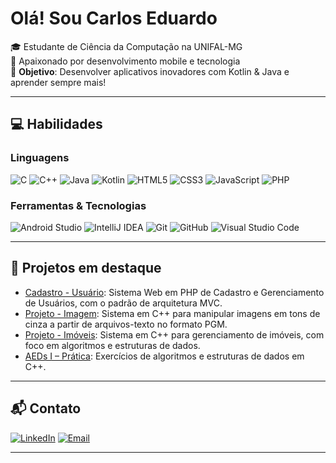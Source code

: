 # Olá! Sou Carlos Eduardo

🎓 Estudante de Ciência da Computação na UNIFAL-MG  
🚀 Apaixonado por desenvolvimento mobile e tecnologia  
🔭 **Objetivo**: Desenvolver aplicativos inovadores com Kotlin & Java e aprender sempre mais!

---

## 💻 Habilidades

### Linguagens
![C](https://img.shields.io/badge/C-00599C?style=flat&logo=c&logoColor=white)
![C++](https://img.shields.io/badge/C++-00599C?style=flat&logo=c%2B%2B&logoColor=white)
![Java](https://img.shields.io/badge/Java-007396?style=flat&logo=java&logoColor=white)
![Kotlin](https://img.shields.io/badge/Kotlin-0095D5?style=flat&logo=kotlin&logoColor=white)
![HTML5](https://img.shields.io/badge/HTML5-E34F26?style=flat&logo=html5&logoColor=white)
![CSS3](https://img.shields.io/badge/CSS3-1572B6?style=flat&logo=css3&logoColor=white)
![JavaScript](https://img.shields.io/badge/JavaScript-F7DF1E?style=flat&logo=javascript&logoColor=black)
![PHP](https://img.shields.io/badge/PHP-777BB4?style=flat&logo=php&logoColor=white)

### Ferramentas & Tecnologias
![Android Studio](https://img.shields.io/badge/Android%20Studio-3DDC84?style=flat&logo=android-studio&logoColor=white)
![IntelliJ IDEA](https://img.shields.io/badge/IntelliJ%20IDEA-000000?style=flat&logo=intellij-idea&logoColor=white)
![Git](https://img.shields.io/badge/Git-F05032?style=flat&logo=git&logoColor=white)
![GitHub](https://img.shields.io/badge/GitHub-181717?style=flat&logo=github&logoColor=white)
![Visual Studio Code](https://img.shields.io/badge/Visual%20Studio%20Code-007ACC?style=flat&logo=visual-studio-code&logoColor=white)

---

## 🌟 Projetos em destaque

- [Cadastro - Usuário](https://github.com/pereira-devcarlos/login-user): Sistema Web em PHP de Cadastro e Gerenciamento de Usuários, com o padrão de arquitetura MVC.
- [Projeto - Imagem](https://github.com/pereira-devcarlos/projeto-imagem): Sistema em C++ para manipular imagens em tons de cinza a partir de arquivos-texto no formato PGM.
- [Projeto - Imóveis](https://github.com/pereira-devcarlos/projeto-imoveis): Sistema em C++ para gerenciamento de imóveis, com foco em algoritmos e estruturas de dados.
- [AEDs I – Prática](https://github.com/pereira-devcarlos/aeds1): Exercícios de algoritmos e estruturas de dados em C++.

---

## 📬 Contato

[![LinkedIn](https://img.shields.io/badge/LinkedIn-0077B5?style=flat&logo=linkedin&logoColor=white)](https://www.linkedin.com/in/contatodevcarlos/)
[![Email](https://img.shields.io/badge/Email-EA4335?style=flat&logo=gmail&logoColor=white)](mailto:contato.devcarlos@gmail.com)

---

<!-- Estatísticas do GitHub (opcional) -->
<!-- ![Carlos's GitHub Stats](https://github-readme-stats.vercel.app/api?username=pereira-devcarlos&show_icons=true&theme=radical) -->
